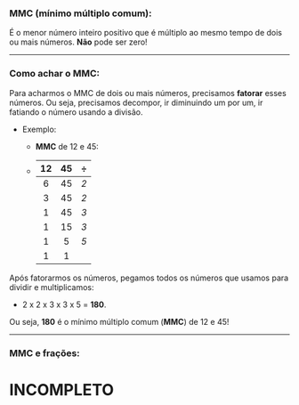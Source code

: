 ### MMC (mínimo múltiplo comum):

É o menor número inteiro positivo que é múltiplo ao mesmo tempo de dois ou mais números. **Não** pode ser zero!

___

### Como achar o MMC:

Para acharmos o MMC de dois ou mais números, precisamos **fatorar** esses números. Ou seja, precisamos decompor, ir diminuindo um por um, ir fatiando o número usando a divisão.

* Exemplo:

	* **MMC** de 12 e 45:
	
	* 	|  12  |  45  |   ÷   |
		|:----:|:----:| :---: |
		|  6   |  45  |  *2*  |
		|  3   |  45  |  *2*  |
		|  1   |  45  |  *3*  |
		|  1   |  15  |  *3*  |
		|  1   |   5  |  *5*  |
		|  1   |   1  |

Após fatorarmos os números, pegamos todos os números que usamos para dividir e multiplicamos:

* 2 x 2 x 3 x 3 x 5 = **180**.

Ou seja, **180** é o mínimo múltiplo comum (**MMC**) de 12 e 45!

___

### MMC e frações:

# INCOMPLETO
